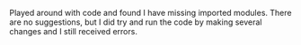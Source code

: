 Played around with code and found I have missing imported modules. There are no suggestions, but I did try and run the code by making several changes and I still received errors.
